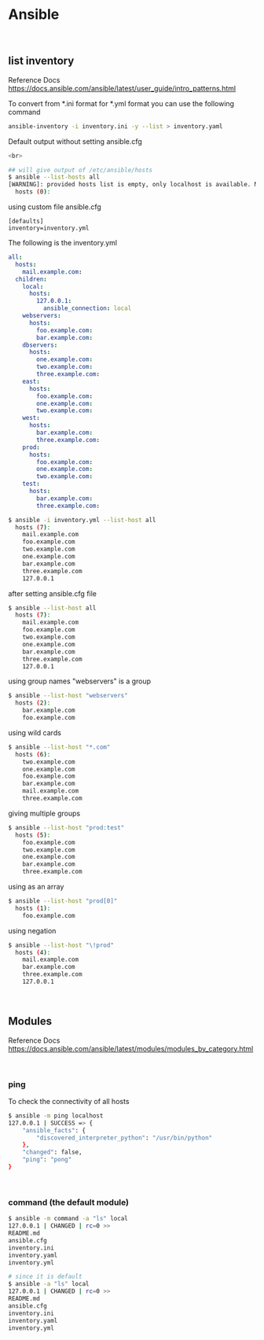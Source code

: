 # Ansible

<br>

## list inventory
Reference Docs
https://docs.ansible.com/ansible/latest/user_guide/intro_patterns.html

To convert from *.ini format for *.yml format you can use the following command
```bash
ansible-inventory -i inventory.ini -y --list > inventory.yaml
```

Default output without setting ansible.cfg
```bash
<br>

## will give output of /etc/ansible/hosts
$ ansible --list-hosts all
[WARNING]: provided hosts list is empty, only localhost is available. Note that the implicit localhost does not match 'all'
  hosts (0):
```

using custom file ansible.cfg
```buildoutcfg
[defaults]
inventory=inventory.yml
```

The following is the inventory.yml
```yaml
all:
  hosts:
    mail.example.com:
  children:
    local:
      hosts:
        127.0.0.1:
          ansible_connection: local
    webservers:
      hosts:
        foo.example.com:
        bar.example.com:
    dbservers:
      hosts:
        one.example.com:
        two.example.com:
        three.example.com:
    east:
      hosts:
        foo.example.com:
        one.example.com:
        two.example.com:
    west:
      hosts:
        bar.example.com:
        three.example.com:
    prod:
      hosts:
        foo.example.com:
        one.example.com:
        two.example.com:
    test:
      hosts:
        bar.example.com:
        three.example.com:
```

```bash
$ ansible -i inventory.yml --list-host all
  hosts (7):
    mail.example.com
    foo.example.com
    two.example.com
    one.example.com
    bar.example.com
    three.example.com
    127.0.0.1
```

after setting ansible.cfg file
```bash
$ ansible --list-host all
  hosts (7):
    mail.example.com
    foo.example.com
    two.example.com
    one.example.com
    bar.example.com
    three.example.com
    127.0.0.1
```

using group names "webservers" is a group
```bash
$ ansible --list-host "webservers"
  hosts (2):
    bar.example.com
    foo.example.com
```

using wild cards
```bash
$ ansible --list-host "*.com"
  hosts (6):
    two.example.com
    one.example.com
    foo.example.com
    bar.example.com
    mail.example.com
    three.example.com
```

giving multiple groups
```bash
$ ansible --list-host "prod:test"
  hosts (5):
    foo.example.com
    two.example.com
    one.example.com
    bar.example.com
    three.example.com
```

using as an array
```bash
$ ansible --list-host "prod[0]"
  hosts (1):
    foo.example.com
```

using negation
```bash
$ ansible --list-host "\!prod"
  hosts (4):
    mail.example.com
    bar.example.com
    three.example.com
    127.0.0.1
```

<br>

## Modules

Reference Docs
https://docs.ansible.com/ansible/latest/modules/modules_by_category.html

<br>

### ping

To check the connectivity of all hosts
```bash
$ ansible -m ping localhost
127.0.0.1 | SUCCESS => {
    "ansible_facts": {
        "discovered_interpreter_python": "/usr/bin/python"
    },
    "changed": false,
    "ping": "pong"
}
```

<br>

### command (the default module)
```bash
$ ansible -m command -a "ls" local
127.0.0.1 | CHANGED | rc=0 >>
README.md
ansible.cfg
inventory.ini
inventory.yaml
inventory.yml

# since it is default
$ ansible -a "ls" local
127.0.0.1 | CHANGED | rc=0 >>
README.md
ansible.cfg
inventory.ini
inventory.yaml
inventory.yml
```
